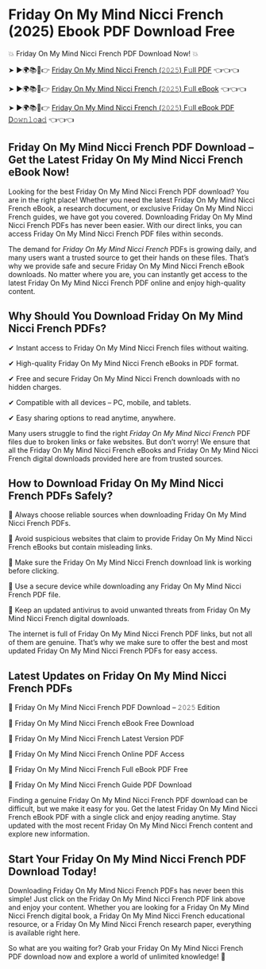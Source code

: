 # Friday On My Mind Nicci French (2025) Ebook PDF Download Free

💥 Friday On My Mind Nicci French PDF Download Now! 💥

➤ ►🌍📚📱👉 [Friday On My Mind Nicci French (𝟸𝟶𝟸𝟻) F𝚞ll PDF](https://getpdf.xyz/friday-on-my-mind-nicci-french) 👈👈👈


➤ ►🌍📚📱👉 [Friday On My Mind Nicci French (𝟸𝟶𝟸𝟻) F𝚞ll eBook](https://getpdf.xyz/friday-on-my-mind-nicci-french) 👈👈👈


➤ ►🌍📚📱👉 [Friday On My Mind Nicci French (𝟸𝟶𝟸𝟻) F𝚞ll eBook PDF D𝚘𝚠𝚗𝚕𝚘a𝚍](https://getpdf.xyz/friday-on-my-mind-nicci-french) 👈👈👈


## Friday On My Mind Nicci French PDF Download – Get the Latest Friday On My Mind Nicci French eBook Now!

Looking for the best Friday On My Mind Nicci French PDF download? You are in the right place! Whether you need the latest Friday On My Mind Nicci French eBook, a research document, or exclusive Friday On My Mind Nicci French guides, we have got you covered. Downloading Friday On My Mind Nicci French PDFs has never been easier. With our direct links, you can access Friday On My Mind Nicci French PDF files within seconds.

The demand for *Friday On My Mind Nicci French* PDFs is growing daily, and many users want a trusted source to get their hands on these files. That’s why we provide safe and secure Friday On My Mind Nicci French eBook downloads. No matter where you are, you can instantly get access to the latest Friday On My Mind Nicci French PDF online and enjoy high-quality content.

## Why Should You Download Friday On My Mind Nicci French PDFs?

✔ Instant access to Friday On My Mind Nicci French files without waiting.

✔ High-quality Friday On My Mind Nicci French eBooks in PDF format.

✔ Free and secure Friday On My Mind Nicci French downloads with no hidden charges.

✔ Compatible with all devices – PC, mobile, and tablets.

✔ Easy sharing options to read anytime, anywhere.

Many users struggle to find the right *Friday On My Mind Nicci French* PDF files due to broken links or fake websites. But don’t worry! We ensure that all the Friday On My Mind Nicci French eBooks and Friday On My Mind Nicci French digital downloads provided here are from trusted sources.

## How to Download Friday On My Mind Nicci French PDFs Safely?

📌 Always choose reliable sources when downloading Friday On My Mind Nicci French PDFs.

📌 Avoid suspicious websites that claim to provide Friday On My Mind Nicci French eBooks but contain misleading links.

📌 Make sure the Friday On My Mind Nicci French download link is working before clicking.

📌 Use a secure device while downloading any Friday On My Mind Nicci French PDF file.

📌 Keep an updated antivirus to avoid unwanted threats from Friday On My Mind Nicci French digital downloads.

The internet is full of Friday On My Mind Nicci French PDF links, but not all of them are genuine. That’s why we make sure to offer the best and most updated Friday On My Mind Nicci French PDFs for easy access.

## Latest Updates on Friday On My Mind Nicci French PDFs

🔹 Friday On My Mind Nicci French PDF Download – 𝟸𝟶𝟸𝟻 Edition

🔹 Friday On My Mind Nicci French eBook Free Download

🔹 Friday On My Mind Nicci French Latest Version PDF

🔹 Friday On My Mind Nicci French Online PDF Access

🔹 Friday On My Mind Nicci French Full eBook PDF Free

🔹 Friday On My Mind Nicci French Guide PDF Download

Finding a genuine Friday On My Mind Nicci French PDF download can be difficult, but we make it easy for you. Get the latest Friday On My Mind Nicci French eBook PDF with a single click and enjoy reading anytime. Stay updated with the most recent Friday On My Mind Nicci French content and explore new information.

## Start Your Friday On My Mind Nicci French PDF Download Today!

Downloading Friday On My Mind Nicci French PDFs has never been this simple! Just click on the Friday On My Mind Nicci French PDF link above and enjoy your content. Whether you are looking for a Friday On My Mind Nicci French digital book, a Friday On My Mind Nicci French educational resource, or a Friday On My Mind Nicci French research paper, everything is available right here.

So what are you waiting for? Grab your Friday On My Mind Nicci French PDF download now and explore a world of unlimited knowledge! 🚀